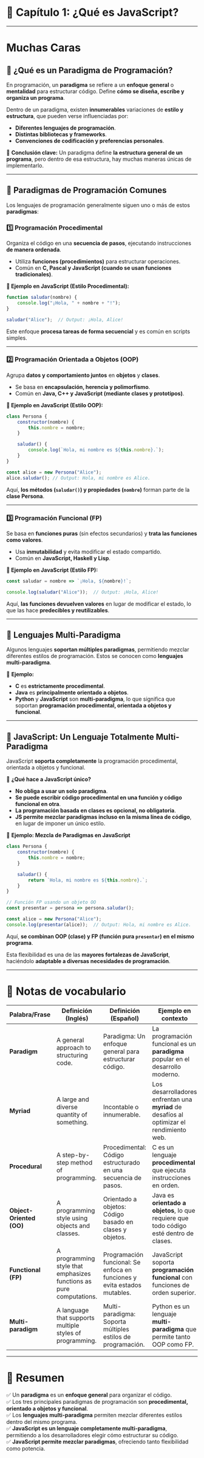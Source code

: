 
# **📌 Capítulo 1: ¿Qué es JavaScript?**  

---

# **Muchas Caras**  

## **🔹 ¿Qué es un Paradigma de Programación?**  
En programación, un **paradigma** se refiere a un **enfoque general** o **mentalidad** para estructurar código. Define **cómo se diseña, escribe y organiza un programa**.  

Dentro de un paradigma, existen **innumerables** variaciones de **estilo y estructura**, que pueden verse influenciadas por:  
- **Diferentes lenguajes de programación**.  
- **Distintas bibliotecas y frameworks**.  
- **Convenciones de codificación y preferencias personales**.  

📌 **Conclusión clave:** Un paradigma define **la estructura general de un programa**, pero dentro de esa estructura, hay muchas maneras únicas de implementarlo.  

---

## **🔹 Paradigmas de Programación Comunes**  
Los lenguajes de programación generalmente siguen uno o más de estos **paradigmas**:  

### **1️⃣ Programación Procedimental**  
Organiza el código en una **secuencia de pasos**, ejecutando instrucciones **de manera ordenada**.  
- Utiliza **funciones (procedimientos)** para estructurar operaciones.  
- Común en **C, Pascal y JavaScript (cuando se usan funciones tradicionales)**.  

**🔹 Ejemplo en JavaScript (Estilo Procedimental):**  
```js
function saludar(nombre) {
    console.log("¡Hola, " + nombre + "!");
}

saludar("Alice");  // Output: ¡Hola, Alice!
```
Este enfoque **procesa tareas de forma secuencial** y es común en scripts simples.  

---

### **2️⃣ Programación Orientada a Objetos (OOP)**  
Agrupa **datos y comportamiento juntos** en **objetos** y **clases**.  
- Se basa en **encapsulación, herencia y polimorfismo**.  
- Común en **Java, C++ y JavaScript (mediante clases y prototipos)**.  

**🔹 Ejemplo en JavaScript (Estilo OOP):**  
```js
class Persona {
    constructor(nombre) {
        this.nombre = nombre;
    }

    saludar() {
        console.log(`Hola, mi nombre es ${this.nombre}.`);
    }
}

const alice = new Persona("Alice");
alice.saludar(); // Output: Hola, mi nombre es Alice.
```
Aquí, **los métodos (`saludar()`) y propiedades (`nombre`)** forman parte de la **clase Persona**.  

---

### **3️⃣ Programación Funcional (FP)**  
Se basa en **funciones puras** (sin efectos secundarios) y **trata las funciones como valores**.  
- Usa **inmutabilidad** y evita modificar el estado compartido.  
- Común en **JavaScript, Haskell y Lisp**.  

**🔹 Ejemplo en JavaScript (Estilo FP):**  
```js
const saludar = nombre => `¡Hola, ${nombre}!`;

console.log(saludar("Alice"));  // Output: ¡Hola, Alice!
```
Aquí, **las funciones devuelven valores** en lugar de modificar el estado, lo que las hace **predecibles y reutilizables**.  

---

## **🔹 Lenguajes Multi-Paradigma**  
Algunos lenguajes **soportan múltiples paradigmas**, permitiendo mezclar diferentes estilos de programación. Estos se conocen como **lenguajes multi-paradigma**.  

📌 **Ejemplo:**  
- **C** es **estrictamente procedimental**.  
- **Java** es **principalmente orientado a objetos**.  
- **Python** y **JavaScript** son **multi-paradigma**, lo que significa que soportan **programación procedimental, orientada a objetos y funcional**.  

---

## **🔹 JavaScript: Un Lenguaje Totalmente Multi-Paradigma**  
JavaScript **soporta completamente** la programación procedimental, orientada a objetos y funcional.  

🔹 **¿Qué hace a JavaScript único?**  
- **No obliga a usar un solo paradigma**.  
- **Se puede escribir código procedimental en una función y código funcional en otra**.  
- **La programación basada en clases es opcional, no obligatoria**.  
- **JS permite mezclar paradigmas incluso en la misma línea de código**, en lugar de imponer un único estilo.  

📌 **Ejemplo: Mezcla de Paradigmas en JavaScript**  
```js
class Persona {
    constructor(nombre) {
        this.nombre = nombre;
    }

    saludar() {
        return `Hola, mi nombre es ${this.nombre}.`;
    }
}

// Función FP usando un objeto OO
const presentar = persona => persona.saludar();

const alice = new Persona("Alice");
console.log(presentar(alice));  // Output: Hola, mi nombre es Alice.
```
Aquí, **se combinan OOP (clase) y FP (función pura `presentar`) en el mismo programa**.  

Esta flexibilidad es una de las **mayores fortalezas de JavaScript**, haciéndolo **adaptable a diversas necesidades de programación**.  

---

# **📖 Notas de vocabulario**  

| **Palabra/Frase** | **Definición (Inglés)** | **Definición (Español)** | **Ejemplo en contexto** |
|-----------------|------------------------|-------------------------|----------------------|
| **Paradigm** | A general approach to structuring code. | Paradigma: Un enfoque general para estructurar código. | La programación funcional es un **paradigma** popular en el desarrollo moderno. |
| **Myriad** | A large and diverse quantity of something. | Incontable o innumerable. | Los desarrolladores enfrentan una **myriad** de desafíos al optimizar el rendimiento web. |
| **Procedural** | A step-by-step method of programming. | Procedimental: Código estructurado en una secuencia de pasos. | C es un lenguaje **procedimental** que ejecuta instrucciones en orden. |
| **Object-Oriented (OO)** | A programming style using objects and classes. | Orientado a objetos: Código basado en clases y objetos. | Java es **orientado a objetos**, lo que requiere que todo código esté dentro de clases. |
| **Functional (FP)** | A programming style that emphasizes functions as pure computations. | Programación funcional: Se enfoca en funciones y evita estados mutables. | JavaScript soporta **programación funcional** con funciones de orden superior. |
| **Multi-paradigm** | A language that supports multiple styles of programming. | Multi-paradigma: Soporta múltiples estilos de programación. | Python es un lenguaje **multi-paradigma** que permite tanto OOP como FP. |

---

# **📌 Resumen**  
✅ Un **paradigma** es un **enfoque general** para organizar el código.  
✅ Los tres principales paradigmas de programación son **procedimental, orientado a objetos y funcional**.  
✅ Los **lenguajes multi-paradigma** permiten mezclar diferentes estilos dentro del mismo programa.  
✅ **JavaScript es un lenguaje completamente multi-paradigma**, permitiendo a los desarrolladores elegir cómo estructurar su código.  
✅ **JavaScript permite mezclar paradigmas**, ofreciendo tanto flexibilidad como potencia.